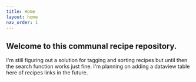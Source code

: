 ```yaml
---
title: Home
layout: home
nav_order: 1
---
```

## Welcome to this communal recipe repository. 

I'm still figuring out a solution for tagging and sorting recipes but until then the search function works just fine.
I'm planning on adding a dataview table here of recipes links in the future.

